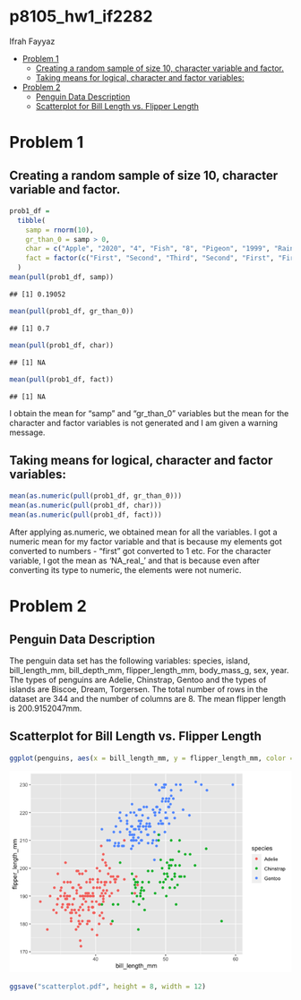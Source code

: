 p8105\_hw1\_if2282
================
Ifrah Fayyaz

-   [Problem 1](#problem-1)
    -   [Creating a random sample of size 10, character variable and
        factor.](#creating-a-random-sample-of-size-10-character-variable-and-factor)
    -   [Taking means for logical, character and factor
        variables:](#taking-means-for-logical-character-and-factor-variables)
-   [Problem 2](#problem-2)
    -   [Penguin Data Description](#penguin-data-description)
    -   [Scatterplot for Bill Length vs. Flipper
        Length](#scatterplot-for-bill-length-vs-flipper-length)

# Problem 1

## Creating a random sample of size 10, character variable and factor.

``` r
prob1_df = 
  tibble(
    samp = rnorm(10),
    gr_than_0 = samp > 0,
    char = c("Apple", "2020", "4", "Fish", "8", "Pigeon", "1999", "Rain", "987", "gr8"),
    fact = factor(c("First", "Second", "Third", "Second", "First", "First", "Third", "First", "Second", "Second"))
  )
mean(pull(prob1_df, samp))
```

    ## [1] 0.19052

``` r
mean(pull(prob1_df, gr_than_0))
```

    ## [1] 0.7

``` r
mean(pull(prob1_df, char))
```

    ## [1] NA

``` r
mean(pull(prob1_df, fact))
```

    ## [1] NA

I obtain the mean for “samp” and “gr\_than\_0” variables but the mean
for the character and factor variables is not generated and I am given a
warning message.

## Taking means for logical, character and factor variables:

``` r
mean(as.numeric(pull(prob1_df, gr_than_0)))
mean(as.numeric(pull(prob1_df, char)))
mean(as.numeric(pull(prob1_df, fact)))
```

After applying as.numeric, we obtained mean for all the variables. I got
a numeric mean for my factor variable and that is because my elements
got converted to numbers - “first” got converted to 1 etc. For the
character variable, I got the mean as ‘NA\_real\_’ and that is because
even after converting its type to numeric, the elements were not
numeric.

# Problem 2

## Penguin Data Description

The penguin data set has the following variables: species, island,
bill\_length\_mm, bill\_depth\_mm, flipper\_length\_mm, body\_mass\_g,
sex, year. The types of penguins are Adelie, Chinstrap, Gentoo and the
types of islands are Biscoe, Dream, Torgersen. The total number of rows
in the dataset are 344 and the number of columns are 8. The mean flipper
length is 200.9152047mm.

## Scatterplot for Bill Length vs. Flipper Length

``` r
ggplot(penguins, aes(x = bill_length_mm, y = flipper_length_mm, color = species)) + geom_point()
```

![](p8105_hw1_if2282_files/figure-gfm/unnamed-chunk-5-1.png)<!-- -->

``` r
ggsave("scatterplot.pdf", height = 8, width = 12)
```
